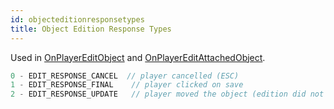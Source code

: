 ```yaml
---
id: objecteditionresponsetypes
title: Object Edition Response Types
---
```


Used in [OnPlayerEditObject](../callbacks/OnPlayerEditObject) and [OnPlayerEditAttachedObject](../callbacks/OnPlayerEditAttachedObject).

```c
0 - EDIT_RESPONSE_CANCEL  // player cancelled (ESC)
1 - EDIT_RESPONSE_FINAL    // player clicked on save
2 - EDIT_RESPONSE_UPDATE   // player moved the object (edition did not stop at all)
```
